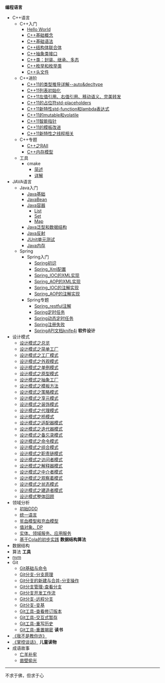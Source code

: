 **编程语言**
- C++语言
  - C++入门
    - [Hello World](cpp/cpp_base/1.C++HelloWorld.md)
    - [C++基础概念](cpp/cpp_base/2.C++基础概念.md)
    - [C++基础语法](cpp/cpp_base/3.C++基础语法.md)
    - [C++结构体联合体](cpp/cpp_base/4.C++结构体联合体.md)
    - [C++抽象类接口](cpp/cpp_base/5.C++抽象类接口.md)
    - [C++类：封装、继承、多态](cpp/cpp_base/6.C++类的封装、继承、多态.md)
    - [C++枚举和枚举类](cpp/cpp_base/7.C++枚举和枚举类.md)
    - [C++头文件](cpp/cpp_base/8.C++头文件.md)
  - C++进阶
    - [C++11的类型推导详解--auto&decltype](cpp/cpp_advance/01.C++11的类型推导详解--auto&decltype.md)
    - [C++11列表初始化](cpp/cpp_advance/02.C++11列表初始化.md)
    - [C++11左值引用、右值引用、移动语义、完美转发](cpp/cpp_advance/03.C++11左值引用、右值引用、移动语义、完美转发.md)
    - [C++11的占位符std-placeholders](cpp/cpp_advance/04.C++11的占位符std-placeholders.md)
    - [C++11新特性std-function和lambda表达式](cpp/cpp_advance/05.C++11新特性std-function和lambda表达式.md)
    - [C++11的mutable和volatile](cpp/cpp_advance/06.C++11的mutable和volatile.md)
    - [C++11智能指针](cpp/cpp_advance/07.C++11智能指针.md)
    - [C++11的模板改进](cpp/cpp_advance/08.C++11的模板改进.md)
    - [C++11新特性之线程相关](cpp/cpp_advance/09.C++11新特性之线程相关.md)
  - C++专题
    - [C++之RAII](cpp/cpp_topic/C++之RAII.md)
    - [C++内存模型](cpp/cpp_topic/C++内存模型.md)
  - 工具
    - cmake
      - [简述](tool/cmake/1.CMake简述.md)
      - [详解](tool/cmake/2.CMake详解.md)
- JAVA语言
  - Java入门
    - [Java基础](java/java_base/10.Java基础.md)
    - [JavaBean](java/java_base/15.JavaBean.md)
    - [Java容器](java/java_base/20.Java容器.md)
      - [List](java/java_base/21.容器类型/1.List.md)
      - [Set](java/java_base/21.容器类型/2.set.md)
      - [Map](java/java_base/21.容器类型/3.map.md)
    - [Java泛型和数据结构](java/java_base/30.泛型和数据结构.md)
    - [Java反射](java/java_base/40.Java反射.md)
    - [JUnit单元测试](java/java_base/50.JUnit单元测试.md)
    - [Java内存](java/java_base/60.Java内存.md)
  - Spring
    - Spring入门
      - [Spring初识](java/spring/spring_base/1.Spring初识.md)
      - [Spring_Xml配置](java/spring/spring_base/2.Spring_Xml配置.md)
      - [Spring_IOC的XML实现](java/spring/spring_base/3.Spring_IOC的XML实现.md)
      - [Spring_AOP的XML实现](java/spring/spring_base/4.Spring_AOP的XML实现.md)
      - [Spring_IOC的注解实现](java/spring/spring_base/5.Spring_IOC的注解实现.md)
      - [Spring_AOP的注解实现](java/spring/spring_base/6.Spring_AOP的注解实现.md)
    - Spring专题
      - [Spring_restful注解](java/spring/spring_topic/10.spring_restful注解.md)
      - [Spring定时任务](java/spring/spring_topic/20.Spring定时任务.md)
      - [Spring动态定时任务](java/spring/spring_topic/30.Spring动态定时任务.md)
      - [Spring注册失败](java/spring/spring_topic/40.Spring注册失败.md)
      - [SpringAPI文档knife4j](java/spring/spring_topic/50.SpringAPI文档knife4j.md)
**软件设计**
- 设计模式
  - [设计模式之总览](design_pattern/00设计模式总览.md)
  - [设计模式之简单工厂](design_pattern/01简单工厂.md)
  - [设计模式之工厂模式](design_pattern/02工厂模式.md)
  - [设计模式之外观模式](design_pattern/03外观模式.md)
  - [设计模式之单例模式](design_pattern/04单例模式.md)
  - [设计模式之原型模式](design_pattern/05原型模式.md)
  - [设计模式之抽象工厂](design_pattern/06抽象工厂.md)
  - [设计模式之模板方法](design_pattern/07模板方法.md)
  - [设计模式之策略模式](design_pattern/08策略模式.md)
  - [设计模式之享元模式](design_pattern/09享元模式.md)
  - [设计模式之装饰模式](design_pattern/10装饰模式.md)
  - [设计模式之代理模式](design_pattern/11代理模式.md)
  - [设计模式之桥模式](design_pattern/12桥模式.md)
  - [设计模式之适配器模式](design_pattern/13适配器模式.md)
  - [设计模式之迭代器模式](design_pattern/14迭代器模式.md)
  - [设计模式之备忘录模式](design_pattern/15备忘录模式.md)
  - [设计模式之命令模式](design_pattern/16命令模式.md)
  - [设计模式之组合模式](design_pattern/17组合模式.md)
  - [设计模式之职责链模式](design_pattern/18职责链模式.md)
  - [设计模式之访问者模式](design_pattern/19访问者模式.md)
  - [设计模式之解释器模式](design_pattern/20解释器模式.md)
  - [设计模式之中介者模式](design_pattern/21中介者模式.md)
  - [设计模式之观察着模式](design_pattern/22观察者模式.md)
  - [设计模式之状态模式](design_pattern/23状态模式.md)
  - [设计模式之建造者模式](design_pattern/24建造者模式.md)
  - [设计模式整体回顾](design_pattern/25设计模式整体回顾.md)
- 领域分析
  - [初始DDD](ddd/10.初识DDD.md)
  - [统一语言](ddd/20.统一语言.md)
  - [贫血模型和充血模型](ddd/30.贫血模型和充血模型.md)
  - [值对象、DP](ddd/40.值对象、DP.md)
  - [实体、领域服务、应用服务](ddd/50.实体、领域服务、应用服务.md)
  - [基于Cola的初步实践](ddd/60.基于Cola的初步实践.md)
**数据结构算法**
- 数据结构
- 算法
**工具**
- [nvm](tool/nvm/1.NVM使用.md)
- Git
  - [Git基础与命令](tool/git/10.Git基础与命令.md)
  - [Git分支-分支原理](tool/git/20.Git分支-分支原理.md)
  - [Git分支的新建与合并-分支操作](tool/git/30.Git分支的新建与合并-分支操作.md)
  - [Git分支管理-查看分支](tool/git/40.Git分支管理-查看分支.md)
  - [Git分支开发工作流](tool/git/50.Git分支开发工作流.md)
  - [Git分支-远程分支](tool/git/60.Git分支-远程分支.md)
  - [Git分支-变基](tool/git/70.Git分支-变基.md)
  - [Git工具-查看修订版本](tool/git/80.Git工具-查看修订版本.md)
  - [Git工具-交互式暂存](tool/git/90.Git工具-交互式暂存.md)
  - [Git工具-重写历史](tool/git/100.Git工具-重写历史.md)
  - [Git工具-重置揭密](tool/git/110.Git工具-重置揭密.md)
**读书**
- [《我不是教你诈》](readbook/我不是教你诈/我不是教你诈.md)
- [《掌控谈话》](readbook/掌控谈话/掌控谈话.md)
**儿童读物**
- 成语故事
  - [亡羊补牢](forchild/成语故事/亡羊补牢.md)
  - [凿壁偷光](forchild/成语故事/凿壁偷光.md)

-----

不求于佛，但求于心
